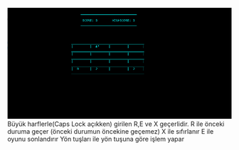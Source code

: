 ![](screenshot.PNG)
Büyük harflerle(Caps Lock açıkken) girilen R,E ve X geçerlidir.
R ile önceki duruma geçer (önceki durumun öncekine geçemez)
X ile sıfırlanır
E ile oyunu sonlandırır
Yön tuşları ile yön tuşuna göre işlem yapar
